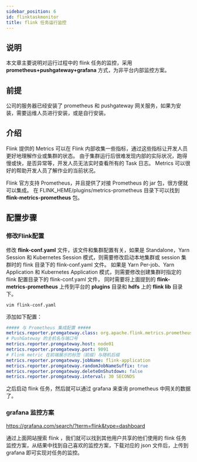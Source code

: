 ```yaml
---
sidebar_position: 6
id: flinktaskmonitor
title: flink 任务运行监控 
---
```





## 说明

本文章主要说明对运行过程中的 flink 任务的监控，采用 **prometheus+pushgateway+grafana** 方式，为非平台内部监控方案。

## 前提

公司的服务器已经安装了 prometheus 和 pushgateway 网关服务，如果为安装，需要运维人员进行安装，或是自行安装。

## 介绍

Flink 提供的 Metrics 可以在 Flink 内部收集一些指标，通过这些指标让开发人员更好地理解作业或集群的状态。
由于集群运行后很难发现内部的实际状况，跑得慢或快，是否异常等，开发人员无法实时查看所有的 Task 日志。 Metrics 可以很好的帮助开发人员了解作业的当前状况。

Flink 官方支持 Prometheus，并且提供了对接 Prometheus 的 jar 包，很方便就可以集成。
在 FLINK_HEME/plugins/metrics-prometheus 目录下可以找到 **flink-metrics-prometheus** 包。


## 配置步骤

###  修改Flink配置

修改 **flink-conf.yaml** 文件，该文件和集群配置有关，如果是 Standalone，Yarn Session 和 Kubernetes Session 模式，则需要修改启动本地集群或 session 集群时的 flink 目录下的 flink-conf.yaml 文件。
如果是 Yarn Per-job、Yarn Application 和 Kubernetes Application 模式，则需要修改创建集群时指定的 flink 配置目录下的 flink-conf.yaml 文件，
同时需要将上面提到的 **flink-metrics-prometheus** 上传到平台的 **plugins** 目录和 **hdfs** 上的 **flink lib** 目录下。

```shell
vim flink-conf.yaml
```

添加如下配置：

```yaml
##### 与 Prometheus 集成配置 #####
metrics.reporter.promgateway.class: org.apache.flink.metrics.prometheus.PrometheusPushGatewayReporter
# PushGateway 的主机名与端口号
metrics.reporter.promgateway.host: node01
metrics.reporter.promgateway.port: 9091
# Flink metric 在前端展示的标签（前缀）与随机后缀
metrics.reporter.promgateway.jobName: flink-application
metrics.reporter.promgateway.randomJobNameSuffix: true
metrics.reporter.promgateway.deleteOnShutdown: false
metrics.reporter.promgateway.interval: 30 SECONDS
```

之后启动 flink 任务，然后就可以通过 grafana 来查询 prometheus 中网关的数据了。

### grafana 监控方案

https://grafana.com/search/?term=flink&type=dashboard

通过上面网站搜索 flink ，我们就可以找到其他用户共享的他们使用的 flink 任务监控方案，从结果中找到自己喜欢的监控方案，下载对应的 json 文件后，上传到 grafana 即可实现对任务的监控。